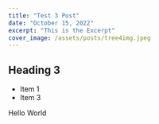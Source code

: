 ```yaml
---
title: "Test 3 Post"
date: "October 15, 2022"
excerpt: "This is the Excerpt"
cover_image: /assets/posts/tree4img.jpeg
---
```


## Heading 3

- Item 1
- Item 3

Hello World
